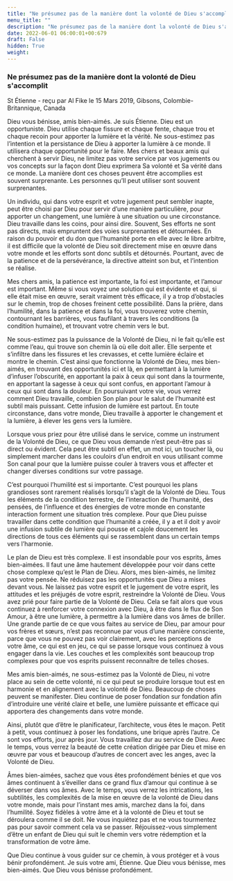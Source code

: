 ```yaml
---
title: "Ne présumez pas de la manière dont la volonté de Dieu s'accomplit"
menu_title: ""
description: "Ne présumez pas de la manière dont la volonté de Dieu s'accomplit"
date: 2022-06-01 06:00:01+00:679
draft: False
hidden: True
weight:
---
```

### Ne présumez pas de la manière dont la volonté de Dieu s'accomplit

St Étienne - reçu par Al Fike le 15 Mars 2019, Gibsons, Colombie-Britannique, Canada

Dieu vous bénisse, amis bien-aimés. Je suis Étienne. Dieu est un opportuniste. Dieu utilise chaque fissure et chaque fente, chaque trou et chaque recoin pour apporter la lumière et la vérité. Ne sous-estimez pas l’intention et la persistance de Dieu à apporter la lumière à ce monde. Il utilisera chaque opportunité pour le faire. Mes chers et beaux amis qui cherchent à servir Dieu, ne limitez pas votre service par vos jugements ou vos concepts sur la façon dont Dieu exprimera Sa volonté et Sa vérité dans ce monde. La manière dont ces choses peuvent être accomplies est souvent surprenante. Les personnes qu’Il peut utiliser sont souvent surprenantes.

Un individu, qui dans votre esprit et votre jugement peut sembler inapte, peut être choisi par Dieu pour servir d’une manière particulière, pour apporter un changement, une lumière à une situation ou une circonstance. Dieu travaille dans les coins, pour ainsi dire. Souvent, Ses efforts ne sont pas directs, mais empruntent des voies surprenantes et détournées. En raison du pouvoir et du don que l’humanité porte en elle avec le libre arbitre, il est difficile que la volonté de Dieu soit directement mise en œuvre dans votre monde et les efforts sont donc subtils et détournés. Pourtant, avec de la patience et de la persévérance, la directive atteint son but, et l’intention se réalise.

Mes chers amis, la patience est importante, la foi est importante, et l’amour est important. Même si vous voyez une solution qui est évidente et qui, si elle était mise en œuvre, serait vraiment très efficace, il y a trop d’obstacles sur le chemin, trop de choses freinent cette possibilité. Dans la prière, dans l’humilité, dans la patience et dans la foi, vous trouverez votre chemin, contournant les barrières, vous faufilant à travers les conditions (la condition humaine), et trouvant votre chemin vers le but.

Ne sous-estimez pas la puissance de la Volonté de Dieu, ni le fait qu’elle est comme l’eau, qui trouve son chemin là où elle doit aller. Elle serpente et s’infiltre dans les fissures et les crevasses, et cette lumière éclaire et montre le chemin. C’est ainsi que fonctionne la Volonté de Dieu, mes bien-aimés, en trouvant des opportunités ici et là, en permettant à la lumière d’infuser l’obscurité, en apportant la paix à ceux qui sont dans la tourmente, en apportant la sagesse à ceux qui sont confus, en apportant l’amour à ceux qui sont dans la douleur. En poursuivant votre vie, vous verrez comment Dieu travaille, combien Son plan pour le salut de l’humanité est subtil mais puissant. Cette infusion de lumière est partout. En toute circonstance, dans votre monde, Dieu travaille à apporter le changement et la lumière, à élever les gens vers la lumière.

Lorsque vous priez pour être utilisé dans le service, comme un instrument de la Volonté de Dieu, ce que Dieu vous demande n’est peut-être pas si direct ou évident. Cela peut être subtil en effet, un mot ici, un toucher là, ou simplement marcher dans les couloirs d’un endroit en vous utilisant comme Son canal pour que la lumière puisse couler à travers vous et affecter et changer diverses conditions sur votre passage.

C’est pourquoi l’humilité est si importante. C’est pourquoi les plans grandioses sont rarement réalisés lorsqu’il s’agit de la Volonté de Dieu. Tous les éléments de la condition terrestre, de l’interaction de l’humanité, des pensées, de l’influence et des énergies de votre monde en constante interaction forment une situation très complexe. Pour que Dieu puisse travailler dans cette condition que l’humanité a créée, il y a et il doit y avoir une infusion subtile de lumière qui pousse et cajole doucement les directions de tous ces éléments qui se rassemblent dans un certain temps vers l’harmonie.

Le plan de Dieu est très complexe. Il est insondable pour vos esprits, âmes bien-aimées. Il faut une âme hautement développée pour voir dans cette chose complexe qu’est le Plan de Dieu. Alors, mes bien-aimés, ne limitez pas votre pensée. Ne réduisez pas les opportunités que Dieu a mises devant vous. Ne laissez pas votre esprit et le jugement de votre esprit, les attitudes et les préjugés de votre esprit, restreindre la Volonté de Dieu. Vous avez prié pour faire partie de la Volonté de Dieu. Cela se fait alors que vous continuez à renforcer votre connexion avec Dieu, à être dans le flux de Son Amour, à être une lumière, à permettre à la lumière dans vos âmes de briller. Une grande partie de ce que vous faites au service de Dieu, par amour pour vos frères et sœurs, n’est pas reconnue par vous d’une manière consciente, parce que vous ne pouvez pas voir clairement, avec les perceptions de votre âme, ce qui est en jeu, ce qui se passe lorsque vous continuez à vous engager dans la vie. Les couches et les complexités sont beaucoup trop complexes pour que vos esprits puissent reconnaître de telles choses.

Mes amis bien-aimés, ne sous-estimez pas la Volonté de Dieu, ni votre place au sein de cette volonté, ni ce qui peut se produire lorsque tout est en harmonie et en alignement avec la volonté de Dieu. Beaucoup de choses peuvent se manifester. Dieu continue de poser fondation sur fondation afin d’introduire une vérité claire et belle, une lumière puissante et efficace qui apportera des changements dans votre monde.

Ainsi, plutôt que d’être le planificateur, l’architecte, vous êtes le maçon. Petit à petit, vous continuez à poser les fondations, une brique après l’autre. Ce sont vos efforts, jour après jour. Vous travaillez dur au service de Dieu. Avec le temps, vous verrez la beauté de cette création dirigée par Dieu et mise en œuvre par vous et beaucoup d’autres de concert avec les anges, avec la Volonté de Dieu.

Âmes bien-aimées, sachez que vous êtes profondément bénies et que vos âmes continuent à s’éveiller dans ce grand flux d’amour qui continue à se déverser dans vos âmes. Avec le temps, vous verrez les intrications, les subtilités, les complexités de la mise en œuvre de la volonté de Dieu dans votre monde, mais pour l’instant mes amis, marchez dans la foi, dans l’humilité. Soyez fidèles à votre âme et à la volonté de Dieu et tout se déroulera comme il se doit. Ne vous inquiétez pas et ne vous tourmentez pas pour savoir comment cela va se passer. Réjouissez-vous simplement d’être un enfant de Dieu qui suit le chemin vers votre rédemption et la transformation de votre âme.

Que Dieu continue à vous guider sur ce chemin, à vous protéger et à vous bénir profondément. Je suis votre ami, Étienne. Que Dieu vous bénisse, mes bien-aimés. Que Dieu vous bénisse profondément.



